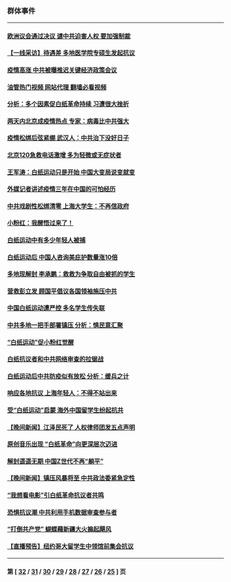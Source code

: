 ### 群体事件
---
#### [欧洲议会通过决议 谴中共迫害人权 要加强制裁](../../pages/ncid279/n13885670.md?12170845) 
#### [【一线采访】待遇差 多地医学院专硕生发起抗议](../../pages/ncid279/n13883914.md?12170845) 
#### [疫情高涨 中共被曝推迟关键经济政策会议](../../pages/ncid279/n13884170.md?12170845) 
#### [油管热门视频 网站代理 翻墙必看视频](http://138.2.39.72:81/youtube.html?epic-marker?12170845)
#### [分析：多个因素促白纸革命持续 习遭很大挫折](../../pages/ncid279/n13872455.md?12170845) 
#### [两天内北京成疫情热点 专家：病毒比中共强大](../../pages/ncid279/n13883440.md?12170845) 
#### [疫情松绑后弦紧绷 武汉人：中共治下没好日子](../../pages/ncid279/n13882348.md?12170845) 
#### [北京120急救电话激增 多为轻微或无症状者](../../pages/ncid279/n13882340.md?12170845) 
#### [王军涛：白纸运动只是开始 中国大变局说变就变](../../pages/ncid279/n13882183.md?12170845) 
#### [外媒记者讲述疫情三年在中国的可怕经历](../../pages/ncid279/n13881853.md?12170845) 
#### [中共戏剧性松绑清零 上海大学生：不再信政府](../../pages/ncid279/n13880836.md?12170845) 
#### [小粉红：我醒悟过来了！](../../pages/ncid279/n13881756.md?12170845) 
#### [白纸运动中有多少年轻人被捕](../../pages/ncid279/n13881065.md?12170845) 
#### [白纸运动后 中国人咨询美庇护数量涨10倍](../../pages/ncid279/n13881172.md?12170845) 
#### [多地现解封 李承鹏：救救为争取自由被抓的学生](../../pages/ncid279/n13876918.md?12170845) 
#### [营救彭立发 顾国平倡议各国领袖施压中共](../../pages/ncid279/n13878701.md?12170845) 
#### [中国白纸运动遭严控 多名学生传失联](../../pages/ncid279/n13878652.md?12170845) 
#### [中共多地一把手部署镇压 分析：惧民意汇聚](../../pages/ncid279/n13878085.md?12170845) 
#### [“白纸运动”促小粉红觉醒](../../pages/ncid279/n13877842.md?12170845) 
#### [白纸抗议者和中共网络审查的拉锯战](../../pages/ncid279/n13877688.md?12170845) 
#### [白纸运动后中共防疫似有放松 分析：缓兵之计](../../pages/ncid279/n13877425.md?12170845) 
#### [响应各地抗议 上海年轻人：不得不站出来](../../pages/ncid279/n13876261.md?12170845) 
#### [受“白纸运动”启蒙 海外中国留学生纷起抗共](../../pages/ncid279/n13876919.md?12170845) 
#### [【晚间新闻】江泽民死了 人权律师团发五点声明](../../pages/ncid279/n13876603.md?12170845) 
#### [原创音乐出现 “白纸革命”向更深层次迈进](../../pages/ncid279/n13876509.md?12170845) 
#### [解封遥遥无期 中国Z世代不再“躺平”](../../pages/ncid279/n13876294.md?12170845) 
#### [【晚间新闻】镇压风暴将至 中共政法委紧急定性](../../pages/ncid279/n13875432.md?12170845) 
#### [“我想看电影”引白纸革命抗议者共鸣](../../pages/ncid279/n13875742.md?12170845) 
#### [恐惧抗议潮 中共利用手机数据审查参与者](../../pages/ncid279/n13875552.md?12170845) 
#### [“打倒共产党” 蝴蝶藉新疆大火搧起飓风](../../pages/ncid279/n13875241.md?12170845) 
#### [【直播预告】纽约哥大留学生中领馆前集会抗议](../../pages/ncid279/n13875540.md?12170845) 

---
#### 第 [ [32](./32.md?12170845) / [31](./31.md?12170845) / [30](./30.md?12170845) / [29](./29.md?12170845) / [28](./28.md?12170845) / [27](./27.md?12170845) / [26](./26.md?12170845) / [25](./25.md?12170845) ] 页
